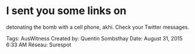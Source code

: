 # I sent you some links on
detonating the bomb with a
cell phone, akhi. Check your
Twitter messages.

Tags: AusWitness
Created by: Quentin Sombsthay
Date: August 31, 2015 6:33 AM
Réseau: Surespot